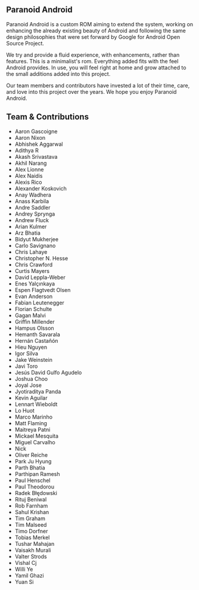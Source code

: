 ##  Paranoid Android

Paranoid Android is a custom ROM aiming to extend the system, working on enhancing the already existing beauty of Android and following the same design philosophies that were set forward by Google for Android Open Source Project.

We try and provide a fluid experience, with enhancements, rather than features. This is a minimalist's rom. Everything added fits with the feel Android provides. In use, you will feel right at home and grow attached to the small additions added into this project.

Our team members and contributors have invested a lot of their time, care, and love into this project over the years. We hope you enjoy Paranoid Android.

## Team & Contributions

* Aaron Gascoigne
* Aaron Nixon
* Abhishek Aggarwal
* Adithya R
* Akash Srivastava
* Akhil Narang
* Alex Lionne
* Alex Naidis
* Alexis Rico
* Alexander Koskovich
* Anay Wadhera
* Anass Karbila
* Andre Saddler
* Andrey Sprynga
* Andrew Fluck
* Arian Kulmer
* Arz Bhatia
* Bidyut Mukherjee
* Carlo Savignano
* Chris Lahaye
* Christopher N. Hesse
* Chris Crawford
* Curtis Mayers
* David Leppla-Weber
* Enes Yalçınkaya
* Espen Flagtvedt Olsen
* Evan Anderson
* Fabian Leutenegger
* Florian Schulte
* Gagan Malvi
* Griffin Millender
* Hampus Olsson
* Hemanth Savarala
* Hernán Castañón
* Hieu Nguyen
* Igor Silva
* Jake Weinstein
* Javi Toro
* Jesús David Gulfo Agudelo
* Joshua Choo
* Joyal Jose
* Jyotiraditya Panda
* Kevin Aguilar
* Lennart Wieboldt
* Lo Huot
* Marco Marinho
* Matt Flaming
* Maitreya Patni
* Mickael Mesquita
* Miguel Carvalho
* Nick
* Oliver Reiche
* Park Ju Hyung
* Parth Bhatia
* Parthipan Ramesh
* Paul Henschel
* Paul Theodorou
* Radek Błędowski
* Rituj Beniwal
* Rob Farnham
* Sahul Krishan
* Tim Graham
* Tim Malseed
* Timo Dorfner
* Tobias Merkel
* Tushar Mahajan
* Vaisakh Murali
* Valter Strods
* Vishal Cj
* Willi Ye
* Yamil Ghazi
* Yuan Si
